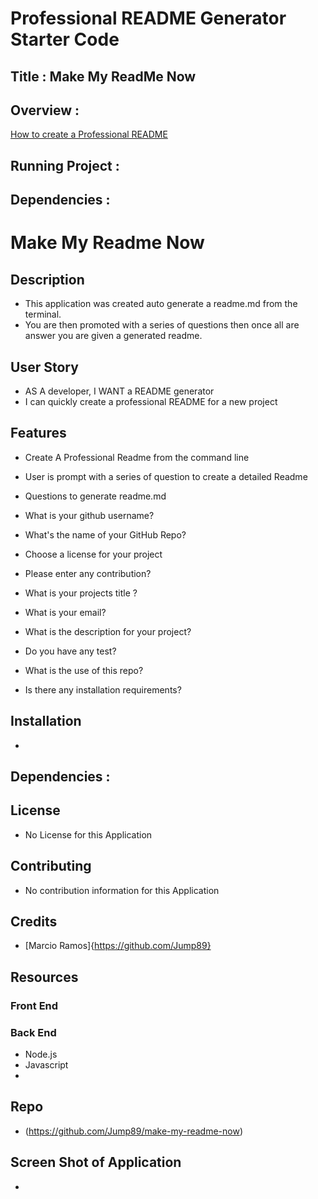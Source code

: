 # Professional README Generator Starter Code

## Title : Make My ReadMe Now 

## Overview :
[How to create a Professional README](./readme-guide.md)
## 

## Running Project :

## Dependencies :


# Make My Readme Now 

## Description  

* This application was created auto generate a readme.md from the terminal. 
* You are then promoted with a series of questions then once all are answer you are given a generated readme.

## User Story 

* AS A developer, I WANT a README generator
* I can quickly create a professional README for a new project

## Features 

* Create A Professional Readme from the command line 
* User is prompt with a series of question to create a detailed Readme

* Questions to generate readme.md
* What is your github username?
* What's the name of your GitHub Repo?
* Choose a license for your project
* Please enter any contribution?
* What is your projects title ?
* What is your email?
* What is the description for your project?
* Do you have any test?
* What is the use of this repo?
* Is there any installation requirements?

## Installation 

* 

## Dependencies : 

## License 
* No License for this Application 

## Contributing 

* No contribution information for this Application 

## Credits 

* [Marcio Ramos]{https://github.com/Jump89}

## Resources 

### Front End 

### Back End 

* Node.js
* Javascript
* 

## Repo 
 * (https://github.com/Jump89/make-my-readme-now)

## Screen Shot of Application  

* ![]()
